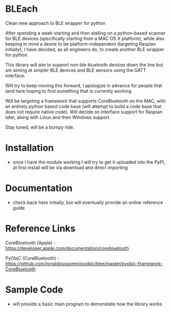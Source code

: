 # BLEach
Clean new approach to BLE wrapper for python

After spending a week starting and then stalling on a python-based scanner for BLE devices (specifically starting from a MAC OS X platform), while also keeping in mind a desire to be platform-independent (targeting Raspian initially), I have decided, as all engineers do, to create another BLE wrapper for python.

This library will aim to support non-ble bluetooth devices down the line but am aiming at simpler BLE devices and BLE sensors using the GATT interface.

Will try to keep moving this forward, I apologize in advance for people that land here hoping to find something that is currently working.

Will be targeting a framework that supports CoreBluetooth on the MAC, with an entirely python based code base (will attempt to build a code base that does not require native code). Will decide on interface support for Raspian later, along with Linux and then Windows support.

Stay tuned, will be a bumpy ride.

# Installation

- once I have the module working I will try to get it uploaded into the PyPI, at first install will be via download and direct importing

# Documentation

- check back here initially, but will eventually provide an online reference guide

# Reference Links

CoreBluetooth (Apple) - https://developer.apple.com/documentation/corebluetooth

PyObjC (CoreBluetooth) - https://github.com/ronaldoussoren/pyobjc/tree/master/pyobjc-framework-CoreBluetooth

# Sample Code

- will provide a basic main program to demonstate how the library works
